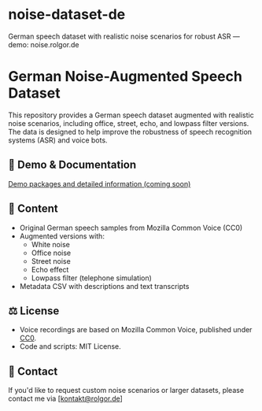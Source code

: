 # noise-dataset-de
German speech dataset with realistic noise scenarios for robust ASR — demo: noise.rolgor.de


# German Noise-Augmented Speech Dataset

This repository provides a German speech dataset augmented with realistic noise scenarios, including office, street, echo, and lowpass filter versions.  
The data is designed to help improve the robustness of speech recognition systems (ASR) and voice bots.

## 🔗 Demo & Documentation

[Demo packages and detailed information (coming soon)](https://noise.rolgor.de)

## 📄 Content

- Original German speech samples from Mozilla Common Voice (CC0)
- Augmented versions with:
  - White noise
  - Office noise
  - Street noise
  - Echo effect
  - Lowpass filter (telephone simulation)
- Metadata CSV with descriptions and text transcripts

## ⚖️ License

- Voice recordings are based on Mozilla Common Voice, published under [CC0](https://creativecommons.org/publicdomain/zero/1.0/).
- Code and scripts: MIT License.

## 💬 Contact

If you'd like to request custom noise scenarios or larger datasets, please contact me via [kontakt@rolgor.de]

